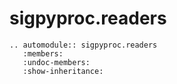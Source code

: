 # sigpyproc.readers

```{eval-rst}
.. automodule:: sigpyproc.readers
   :members:
   :undoc-members:
   :show-inheritance:
```
